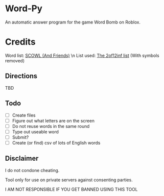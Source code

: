 # Word-Py
An automatic answer program for the game Word Bomb on Roblox. 

# Credits
Word list: [SCOWL (And Friends)](http://wordlist.aspell.net/) \n
List used: [The 2of12inf list](http://wordlist.aspell.net/12dicts-readme/#2of12inf) (With symbols removed)

## Directions
TBD

## Todo
- [ ] Create files
- [ ] Figure out what letters are on the screen
- [ ] Do not reuse words in the same round
- [ ] Type out useable word
- [ ] Submit?
- [ ] Create (or find) csv of lots of English words

## Disclaimer
I do not condone cheating.

Tool only for use on private servers against consenting parties.

I AM NOT RESPONSIBLE IF YOU GET BANNED USING THIS TOOL
